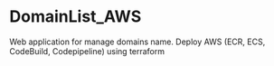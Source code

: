 # DomainList_AWS
Web application for manage domains name. Deploy AWS (ECR, ECS, CodeBuild, Codepipeline) using terraform
